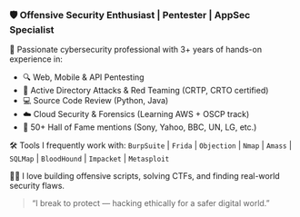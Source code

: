 
### 🛡️ Offensive Security Enthusiast | Pentester | AppSec Specialist

🚩 Passionate cybersecurity professional with 3+ years of hands-on experience in:

* 🔍 Web, Mobile & API Pentesting
* 🧠 Active Directory Attacks & Red Teaming (CRTP, CRTO certified)
* 💻 Source Code Review (Python, Java)
* ☁️ Cloud Security & Forensics (Learning AWS + OSCP track)
* 🎯 50+ Hall of Fame mentions (Sony, Yahoo, BBC, UN, LG, etc.)

🛠️ Tools I frequently work with:
`BurpSuite` | `Frida` | `Objection` | `Nmap` | `Amass` | `SQLMap` | `BloodHound` | `Impacket` | `Metasploit`

👨‍💻 I love building offensive scripts, solving CTFs, and finding real-world security flaws.

> “I break to protect — hacking ethically for a safer digital world.”



<!---
Raj789-sec/Raj789-sec is a ✨ special ✨ repository because its `README.md` (this file) appears on your GitHub profile.
You can click the Preview link to take a look at your changes.
--->
